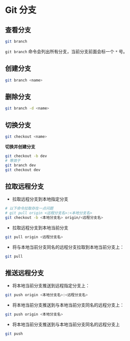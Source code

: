 # Git 分支

## 查看分支

```sh
git branch
```

`git branch` 命令会列出所有分支，当前分支前面会标一个 `*` 号。

## 创建分支

```sh
git branch <name>
```

## 删除分支

```sh
git branch -d <name>
```

## 切换分支

```sh
git checkout <name>
```

**切换并创建分支**

```sh
git checkout -b dev
# 等效于
git branch dev
git checkout dev
```

## 拉取远程分支

- 拉取远程分支到本地指定分支

```sh
# 以下命令拉取存在一点问题
# git pull origin <远程分支名>:<本地分支名>
git checkout -b <本地分支名> origin/<远程分支名>
```

- 拉取远程分支到本地当前分支

```sh
git pull origin <远程分支名>
```

- 将与本地当前分支同名的远程分支拉取到本地当前分支上：

```sh
git pull
```

## 推送远程分支

- 将本地当前分支推送到远程指定分支上：

```sh
git push origin <本地分支名>:<远程分支名>
```

- 将本地当前分支推送到与本地当前分支同名的远程分支上：

```sh
git push origin <本地分支名>
```

- 将本地当前分支推送到与本地当前分支同名的远程分支上

```sh
git push
```
